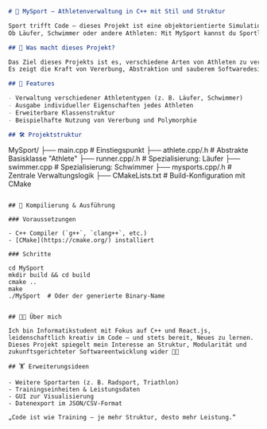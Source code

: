 ```markdown
# 🏅 MySport – Athletenverwaltung in C++ mit Stil und Struktur

Sport trifft Code – dieses Projekt ist eine objektorientierte Simulation eines sportlichen Verwaltungssystems 🧠⚽  
Ob Läufer, Schwimmer oder andere Athleten: Mit MySport kannst du Sportler einfach modellieren und verwalten.

## 🚀 Was macht dieses Projekt?

Das Ziel dieses Projekts ist es, verschiedene Arten von Athleten zu verwalten, ihre Daten zu speichern und durch polymorphe Strukturen zu erweitern.  
Es zeigt die Kraft von Vererbung, Abstraktion und sauberem Softwaredesign mit C++.

## 🧠 Features

- Verwaltung verschiedener Athletentypen (z. B. Läufer, Schwimmer)  
- Ausgabe individueller Eigenschaften jedes Athleten  
- Erweiterbare Klassenstruktur  
- Beispielhafte Nutzung von Vererbung und Polymorphie

## 🛠️ Projektstruktur

```
MySport/
├── main.cpp              # Einstiegspunkt
├── athlete.cpp/.h        # Abstrakte Basisklasse "Athlete"
├── runner.cpp/.h         # Spezialisierung: Läufer
├── swimmer.cpp           # Spezialisierung: Schwimmer
├── mysports.cpp/.h       # Zentrale Verwaltungslogik
├── CMakeLists.txt        # Build-Konfiguration mit CMake
```

## 🧪 Kompilierung & Ausführung

### Voraussetzungen

- C++ Compiler (`g++`, `clang++`, etc.)  
- [CMake](https://cmake.org/) installiert

### Schritte

cd MySport
mkdir build && cd build
cmake ..
make
./MySport  # Oder der generierte Binary-Name


## 👨‍🎓 Über mich

Ich bin Informatikstudent mit Fokus auf C++ und React.js, leidenschaftlich kreativ im Code – und stets bereit, Neues zu lernen.  
Dieses Projekt spiegelt mein Interesse an Struktur, Modularität und zukunftsgerichteter Softwareentwicklung wider 🧩🚀

## 🏋️ Erweiterungsideen

- Weitere Sportarten (z. B. Radsport, Triathlon)  
- Trainingseinheiten & Leistungsdaten  
- GUI zur Visualisierung  
- Datenexport im JSON/CSV-Format

„Code ist wie Training – je mehr Struktur, desto mehr Leistung.“
